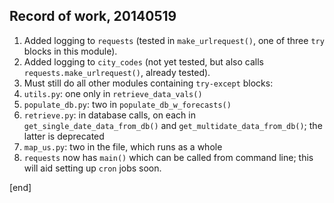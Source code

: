 ## Record of work, 20140519

 1. Added logging to `requests` (tested in `make_urlrequest()`, one of three `try` blocks in this module).
 1. Added logging to `city_codes` (not yet tested, but also calls `requests.make_urlrequest()`, already tested).
 1. Must still do all other modules containing `try-except` blocks:
   2. `utils.py`: one only in `retrieve_data_vals()`
   2. `populate_db.py`: two in `populate_db_w_forecasts()`
   2. `retrieve.py`: in database calls, on each in `get_single_date_data_from_db()` and `get_multidate_data_from_db()`; the latter is deprecated
   2. `map_us.py`: two in the file, which runs as a whole
 1. `requests` now has `main()` which can be called from command line; this will aid setting up `cron` jobs soon.

[end]
